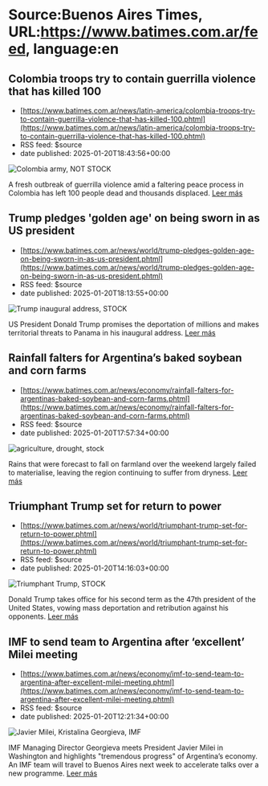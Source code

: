 # Source:Buenos Aires Times, URL:https://www.batimes.com.ar/feed, language:en

## Colombia troops try to contain guerrilla violence that has killed 100
 - [https://www.batimes.com.ar/news/latin-america/colombia-troops-try-to-contain-guerrilla-violence-that-has-killed-100.phtml](https://www.batimes.com.ar/news/latin-america/colombia-troops-try-to-contain-guerrilla-violence-that-has-killed-100.phtml)
 - RSS feed: $source
 - date published: 2025-01-20T18:43:56+00:00

<p><img src="https://fotos.perfil.com/2025/01/20/trim/540/304/colombia-army-not-stock-1951557.jpg" alt="Colombia army, NOT STOCK" /></p>A fresh outbreak of guerrilla violence amid a faltering peace process in Colombia has left 100 people dead and thousands displaced. <a href="https://www.batimes.com.ar/news/latin-america/colombia-troops-try-to-contain-guerrilla-violence-that-has-killed-100.phtml">Leer más</a>

## Trump pledges 'golden age' on being sworn in as US president
 - [https://www.batimes.com.ar/news/world/trump-pledges-golden-age-on-being-sworn-in-as-us-president.phtml](https://www.batimes.com.ar/news/world/trump-pledges-golden-age-on-being-sworn-in-as-us-president.phtml)
 - RSS feed: $source
 - date published: 2025-01-20T18:13:55+00:00

<p><img src="https://fotos.perfil.com/2025/01/20/trim/540/304/trump-inaugural-address-stock-1951541.jpg" alt="Trump inaugural address, STOCK" /></p>US President Donald Trump promises the deportation of millions and makes territorial threats to Panama in his inaugural address.  <a href="https://www.batimes.com.ar/news/world/trump-pledges-golden-age-on-being-sworn-in-as-us-president.phtml">Leer más</a>

## Rainfall falters for Argentina’s baked soybean and corn farms
 - [https://www.batimes.com.ar/news/economy/rainfall-falters-for-argentinas-baked-soybean-and-corn-farms.phtml](https://www.batimes.com.ar/news/economy/rainfall-falters-for-argentinas-baked-soybean-and-corn-farms.phtml)
 - RSS feed: $source
 - date published: 2025-01-20T17:57:34+00:00

<p><img src="https://fotos.perfil.com/2025/01/20/trim/540/304/agriculture-drought-stock-1951542.jpg" alt="agriculture, drought, stock" /></p>Rains that were forecast to fall on farmland over the weekend largely failed to materialise, leaving the region continuing to suffer from dryness.
 <a href="https://www.batimes.com.ar/news/economy/rainfall-falters-for-argentinas-baked-soybean-and-corn-farms.phtml">Leer más</a>

## Triumphant Trump set for return to power
 - [https://www.batimes.com.ar/news/world/triumphant-trump-set-for-return-to-power.phtml](https://www.batimes.com.ar/news/world/triumphant-trump-set-for-return-to-power.phtml)
 - RSS feed: $source
 - date published: 2025-01-20T14:16:03+00:00

<p><img src="https://fotos.perfil.com/2025/01/20/trim/540/304/triumphant-trump-stock-1951223.jpg" alt="Triumphant Trump, STOCK" /></p>Donald Trump takes office for his second term as the 47th president of the United States, vowing mass deportation and retribution against his opponents. <a href="https://www.batimes.com.ar/news/world/triumphant-trump-set-for-return-to-power.phtml">Leer más</a>

## IMF to send team to Argentina after ‘excellent’ Milei meeting
 - [https://www.batimes.com.ar/news/economy/imf-to-send-team-to-argentina-after-excellent-milei-meeting.phtml](https://www.batimes.com.ar/news/economy/imf-to-send-team-to-argentina-after-excellent-milei-meeting.phtml)
 - RSS feed: $source
 - date published: 2025-01-20T12:21:34+00:00

<p><img src="https://fotos.perfil.com/2025/01/20/trim/540/304/javier-milei-kristalina-georgieva-imf-1951125.jpeg" alt="Javier Milei, Kristalina Georgieva, IMF" /></p>IMF Managing Director Georgieva meets President Javier Milei in Washington and highlights "tremendous progress" of Argentina’s economy. An IMF team will travel to Buenos Aires next week to accelerate talks over a new programme. <a href="https://www.batimes.com.ar/news/economy/imf-to-send-team-to-argentina-after-excellent-milei-meeting.phtml">Leer más</a>

